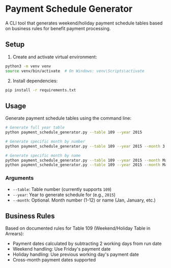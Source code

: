 # Payment Schedule Generator

A CLI tool that generates weekend/holiday payment schedule tables based on business rules for benefit payment processing.

## Setup

1. Create and activate virtual environment:
```bash
python3 -m venv venv
source venv/bin/activate  # On Windows: venv\Scripts\activate
```

2. Install dependencies:
```bash
pip install -r requirements.txt
```

## Usage

Generate payment schedule tables using the command line:

```bash
# Generate full year table
python payment_schedule_generator.py --table 109 --year 2015

# Generate specific month by number
python payment_schedule_generator.py --table 109 --year 2015 --month 3

# Generate specific month by name
python payment_schedule_generator.py --table 109 --year 2015 --month Mar
python payment_schedule_generator.py --table 109 --year 2015 --month March
```

### Arguments

- `--table`: Table number (currently supports `109`)
- `--year`: Year to generate schedule for (e.g., `2015`)
- `--month`: Optional. Month number (1-12) or name (Jan, January, etc.)

## Business Rules

Based on documented rules for Table 109 (Weekend/Holiday Table in Arrears):
- Payment dates calculated by subtracting 2 working days from run date
- Weekend handling: Use Friday's payment date
- Holiday handling: Use previous working day's payment date
- Cross-month payment dates supported
